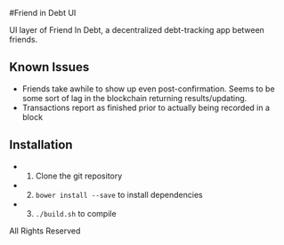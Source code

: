 #Friend in Debt UI

UI layer of Friend In Debt, a decentralized debt-tracking app between friends.

## Known Issues
* Friends take awhile to show up even post-confirmation. Seems to be some sort of lag in the blockchain returning results/updating.
* Transactions report as finished prior to actually being recorded in a block

## Installation
- 1. Clone the git repository
- 2. `bower install --save` to install dependencies
- 3. `./build.sh` to compile

All Rights Reserved
